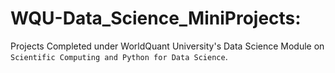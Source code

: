 # WQU-Data_Science_MiniProjects:
Projects Completed under WorldQuant University's Data Science Module on `Scientific Computing and Python for Data Science`.
